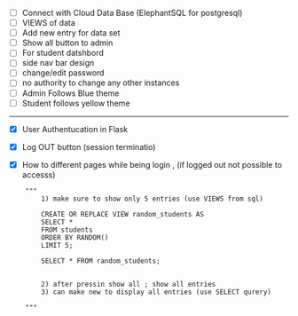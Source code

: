 - [ ] Connect with Cloud Data Base (ElephantSQL for postgresql)
- [ ] VIEWS of data
- [ ] Add new entry for data set
- [ ] Show all button to admin
- [ ] For student datshbord 
- [ ] side nav bar design
- [ ] change/edit password
- [ ] no authority to change any other instances
- [ ] Admin Follows Blue theme
- [ ] Student follows yellow theme
---
- [X] User Authentucation in Flask
- [X] Log OUT button (session terminatio)
- [X] How to different pages while being login , (if logged out not possible to accesss)


```
    """  
        1) make sure to show only 5 entries (use VIEWS from sql)

        CREATE OR REPLACE VIEW random_students AS
        SELECT *
        FROM students
        ORDER BY RANDOM()
        LIMIT 5;

        SELECT * FROM random_students;


        2) after pressin show all ; show all entries
        3) can make new to display all entries (use SELECT qurery)

    """

```